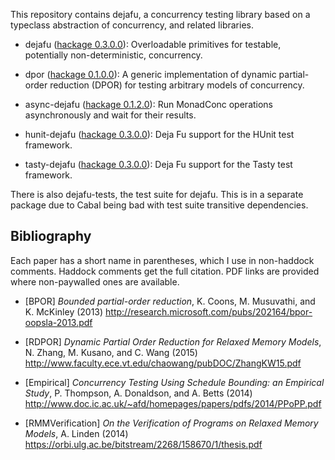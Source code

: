 This repository contains dejafu, a concurrency testing library based
on a typeclass abstraction of concurrency, and related libraries.

- dejafu ([hackage 0.3.0.0][dejafu]): Overloadable primitives for
  testable, potentially non-deterministic, concurrency.

- dpor ([hackage 0.1.0.0][dpor]): A generic implementation of dynamic
  partial-order reduction (DPOR) for testing arbitrary models of
  concurrency.

- async-dejafu ([hackage 0.1.2.0][async]): Run MonadConc operations
  asynchronously and wait for their results.

- hunit-dejafu ([hackage 0.3.0.0][hunit]): Deja Fu support for the
  HUnit test framework.

- tasty-dejafu ([hackage 0.3.0.0][tasty]): Deja Fu support for the
  Tasty test framework.

There is also dejafu-tests, the test suite for dejafu. This is in a
separate package due to Cabal being bad with test suite transitive
dependencies.

[dejafu]: http://hackage.haskell.org/package/dejafu
[dpor]:   http://hackage.haskell.org/package/dpor
[async]:  http://hackage.haskell.org/package/async-dejafu
[hunit]:  http://hackage.haskell.org/package/hunit-dejafu
[tasty]:  http://hackage.haskell.org/package/tasty-dejafu

Bibliography
------------

Each paper has a short name in parentheses, which I use in non-haddock
comments. Haddock comments get the full citation. PDF links are
provided where non-paywalled ones are available.

- [BPOR] *Bounded partial-order reduction*, K. Coons, M. Musuvathi,
  and K. McKinley (2013)
  http://research.microsoft.com/pubs/202164/bpor-oopsla-2013.pdf

- [RDPOR] *Dynamic Partial Order Reduction for Relaxed Memory Models*,
  N. Zhang, M. Kusano, and C. Wang (2015)
  http://www.faculty.ece.vt.edu/chaowang/pubDOC/ZhangKW15.pdf

- [Empirical] *Concurrency Testing Using Schedule Bounding: an
  Empirical Study*, P. Thompson, A. Donaldson, and A. Betts (2014)
  http://www.doc.ic.ac.uk/~afd/homepages/papers/pdfs/2014/PPoPP.pdf

- [RMMVerification] *On the Verification of Programs on Relaxed Memory
  Models*, A. Linden (2014)
  https://orbi.ulg.ac.be/bitstream/2268/158670/1/thesis.pdf

